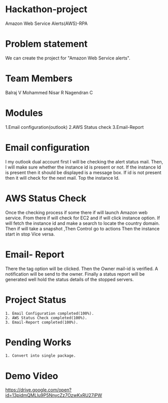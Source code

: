 # Hackathon-project 
Amazon Web Service Alerts(AWS)-RPA
# Problem statement
 We can create the project for "Amazon Web Service alerts". 
 
# Team Members
Balraj V
Mohammed Nisar R
Nagendran C

# Modules
1.Email configuration(outlook)
2.AWS Status check
3.Email-Report

# Email configuration
   I my outlook dual account first I will be checking the alert status mail. 
Then, I will make sure whether the instance id is present or not.
If the instance Id is present then it should be displayed is a message box.
If id is not present then it will check for the next mail. Top the instance Id.  
 
 # AWS Status Check
   Once the checking process if some there if will launch Amazon web service.
From there if will check for EC2 and if will click instance option.
If will fetch the instance id and make a search to locate the country domain.
Then if will take a snapshot ,Then Control go to actions Then the instance start in stop Vice versa.
 
 # Email- Report
   There the tag option will be clicked. Then the Owner mail-id is verified.
A notification will be send to the owner.
Finally a status report will be generated well hold the status details of the stopped servers.

# Project Status
    1. Email Configuration completed(100%).
    2. AWS Status Check completed(100%).
    3. Email-Report completed(100%).
    
# Pending Works
    1. Convert into single package.
# Demo Video    
https://drive.google.com/open?id=13pidmQMLlu9P5NnycZz7OzwKxRU27iPW
    
